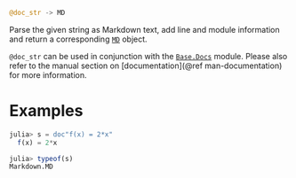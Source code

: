 ```julia
@doc_str -> MD
```

Parse the given string as Markdown text, add line and module information and return a corresponding [`MD`](@ref) object.

`@doc_str` can be used in conjunction with the [`Base.Docs`](@ref) module. Please also refer to the manual section on [documentation](@ref man-documentation) for more information.

# Examples

```julia
julia> s = doc"f(x) = 2*x"
  f(x) = 2*x

julia> typeof(s)
Markdown.MD

```

